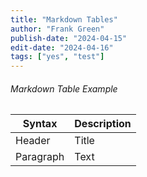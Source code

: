 ```yaml
---
title: "Markdown Tables"
author: "Frank Green"
publish-date: "2024-04-15"
edit-date: "2024-04-16"
tags: ["yes", "test"]
---
```


###### Markdown Table Example

| Syntax | Description |
| ----------- | ----------- |
| Header | Title |
| Paragraph | Text |
